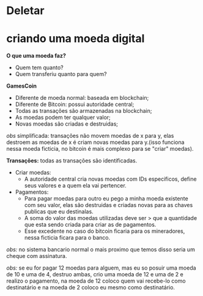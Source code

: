 # Deletar

# criando uma moeda digital


**O que uma moeda faz?**

- Quem tem quanto?
- Quem transferiu quanto para quem?

**GamesCoin**

- Diferente de moeda normal: baseada em blockchain;
- Diferente de Bitcoin: possui autoridade central;
- Todas as transações são armazenadas na blockchain;
- As moedas podem ter qualquer valor;
- Novas moedas são criadas e destruidas;

*obs* simplificada: transações não movem moedas de x para y, elas destroem as moedas de x é criam novas moedas para y.(isso funciona nessa moeda ficticia, no bitcoin é mais complexo para se "criar" moedas).

**Transações:** todas as transações são identificadas.

- Criar moedas:
  - A autoridade central cria novas moedas com IDs especificos, define seus valores e a quem ela vai pertencer.
- Pagamentos:
  - Para pagar moedas para outro eu pego a minha moeda existente com seu valor, elas são destruidas e criadas novas para as chaves publicas que eu destinalas.
  - A soma do valor das moedas utilizadas deve ser > que a quantidade  que esta sendo criada para criar as de pagamentos.
  - Esse excedente no caso do bitcoin ficaria para os mineradores, nessa ficticia ficara para o banco. 

*obs:* no sistema bancario normal o mais proximo que temos disso seria um cheque com assinatura.

*obs:* se eu for pagar 12 moedas para alguem, mas eu so posuir uma moeda de 10 e uma de 4, destruo ambas, crio uma moeda de 12 e uma de 2 e realizo o pagamento, na moeda de 12 coloco quem vai recebe-lo como destinatário e na moeda de 2 coloco eu mesmo como destinatário.

